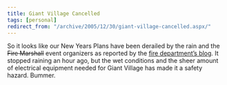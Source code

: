 ```yaml
---
title: Giant Village Cancelled
tags: [personal]
redirect_from: "/archive/2005/12/30/giant-village-cancelled.aspx/"
---
```


So it looks like our New Years Plans have been derailed by the rain and
the ~~Fire Marshall~~ event organizers as reported by the [fire
department’s
blog](http://lafd.blogspot.com/2005/12/organizers-cancel-la-giant-village.html).
It stopped raining an hour ago, but the wet conditions and the sheer
amount of electrical equipment needed for Giant Village has made it a
safety hazard. Bummer.

